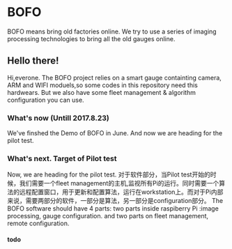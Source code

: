 # BOFO
BOFO means bring old factories online. We try to use a series of imaging processing technologies to bring all the old gauges online.

## Hello there!
Hi,everone. The BOFO project relies on a smart gauge containting camera, ARM and WIFI moduels,so some codes in this repository need this hardwears. But we also have some fleet management & algorithm configuration you can use.

### What's now (Untill 2017.8.23)
We've finshed the Demo of BOFO in June. And now we are heading for the pilot test.

### What's next. Target of Pilot test
Now, we are heading for the pilot test. 
对于软件部分，当Pilot test开始的时候，我们需要一个fleet management的主机,监视所有Pi的运行。同时需要一个算法的远程配置窗口，用于更新和配置算法，运行在workstation上。而对于Pi内部来说，需要两部分的软件，一部分是算法，另一部分是configuration部分。
The BOFO software should have 4 parts: two parts inside raspiberry Pi :image processing, gauge configuration. and two parts on 
fleet management, remote configuration.

#### todo 

